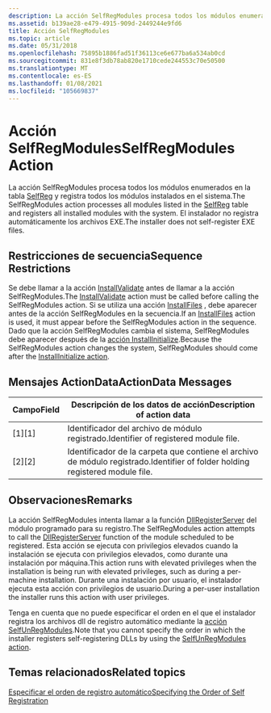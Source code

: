 ```yaml
---
description: La acción SelfRegModules procesa todos los módulos enumerados en la tabla SelfReg y registra todos los módulos instalados en el sistema. El instalador no registra automáticamente los archivos EXE.
ms.assetid: b139ae28-e479-4915-909d-2449244e9fd6
title: Acción SelfRegModules
ms.topic: article
ms.date: 05/31/2018
ms.openlocfilehash: 75895b1886fad51f36113ce6e677ba6a534ab0cd
ms.sourcegitcommit: 831e8f3db78ab820e1710cede244553c70e50500
ms.translationtype: MT
ms.contentlocale: es-ES
ms.lasthandoff: 01/08/2021
ms.locfileid: "105669837"
---
```

# <a name="selfregmodules-action"></a><span data-ttu-id="6eabb-104">Acción SelfRegModules</span><span class="sxs-lookup"><span data-stu-id="6eabb-104">SelfRegModules Action</span></span>

<span data-ttu-id="6eabb-105">La acción SelfRegModules procesa todos los módulos enumerados en la tabla [SelfReg](selfreg-table.md) y registra todos los módulos instalados en el sistema.</span><span class="sxs-lookup"><span data-stu-id="6eabb-105">The SelfRegModules action processes all modules listed in the [SelfReg](selfreg-table.md) table and registers all installed modules with the system.</span></span> <span data-ttu-id="6eabb-106">El instalador no registra automáticamente los archivos EXE.</span><span class="sxs-lookup"><span data-stu-id="6eabb-106">The installer does not self-register EXE files.</span></span>

## <a name="sequence-restrictions"></a><span data-ttu-id="6eabb-107">Restricciones de secuencia</span><span class="sxs-lookup"><span data-stu-id="6eabb-107">Sequence Restrictions</span></span>

<span data-ttu-id="6eabb-108">Se debe llamar a la acción [InstallValidate](installvalidate-action.md) antes de llamar a la acción SelfRegModules.</span><span class="sxs-lookup"><span data-stu-id="6eabb-108">The [InstallValidate](installvalidate-action.md) action must be called before calling the SelfRegModules action.</span></span> <span data-ttu-id="6eabb-109">Si se utiliza una acción [InstallFiles](installfiles-action.md) , debe aparecer antes de la acción SelfRegModules en la secuencia.</span><span class="sxs-lookup"><span data-stu-id="6eabb-109">If an [InstallFiles](installfiles-action.md) action is used, it must appear before the SelfRegModules action in the sequence.</span></span> <span data-ttu-id="6eabb-110">Dado que la acción SelfRegModules cambia el sistema, SelfRegModules debe aparecer después de la [acción InstallInitialize](installinitialize-action.md).</span><span class="sxs-lookup"><span data-stu-id="6eabb-110">Because the SelfRegModules action changes the system, SelfRegModules should come after the [InstallInitialize action](installinitialize-action.md).</span></span>

## <a name="actiondata-messages"></a><span data-ttu-id="6eabb-111">Mensajes ActionData</span><span class="sxs-lookup"><span data-stu-id="6eabb-111">ActionData Messages</span></span>



| <span data-ttu-id="6eabb-112">Campo</span><span class="sxs-lookup"><span data-stu-id="6eabb-112">Field</span></span> | <span data-ttu-id="6eabb-113">Descripción de los datos de acción</span><span class="sxs-lookup"><span data-stu-id="6eabb-113">Description of action data</span></span>                           |
|-------|------------------------------------------------------|
| <span data-ttu-id="6eabb-114">\[1\]</span><span class="sxs-lookup"><span data-stu-id="6eabb-114">\[1\]</span></span> | <span data-ttu-id="6eabb-115">Identificador del archivo de módulo registrado.</span><span class="sxs-lookup"><span data-stu-id="6eabb-115">Identifier of registered module file.</span></span>                |
| <span data-ttu-id="6eabb-116">\[2\]</span><span class="sxs-lookup"><span data-stu-id="6eabb-116">\[2\]</span></span> | <span data-ttu-id="6eabb-117">Identificador de la carpeta que contiene el archivo de módulo registrado.</span><span class="sxs-lookup"><span data-stu-id="6eabb-117">Identifier of folder holding registered module file.</span></span> |



 

## <a name="remarks"></a><span data-ttu-id="6eabb-118">Observaciones</span><span class="sxs-lookup"><span data-stu-id="6eabb-118">Remarks</span></span>

<span data-ttu-id="6eabb-119">La acción SelfRegModules intenta llamar a la función [DllRegisterServer](/windows/win32/api/olectl/nf-olectl-dllregisterserver) del módulo programado para su registro.</span><span class="sxs-lookup"><span data-stu-id="6eabb-119">The SelfRegModules action attempts to call the [DllRegisterServer](/windows/win32/api/olectl/nf-olectl-dllregisterserver) function of the module scheduled to be registered.</span></span> <span data-ttu-id="6eabb-120">Esta acción se ejecuta con privilegios elevados cuando la instalación se ejecuta con privilegios elevados, como durante una instalación por máquina.</span><span class="sxs-lookup"><span data-stu-id="6eabb-120">This action runs with elevated privileges when the installation is being run with elevated privileges, such as during a per-machine installation.</span></span> <span data-ttu-id="6eabb-121">Durante una instalación por usuario, el instalador ejecuta esta acción con privilegios de usuario.</span><span class="sxs-lookup"><span data-stu-id="6eabb-121">During a per-user installation the installer runs this action with user privileges.</span></span>

<span data-ttu-id="6eabb-122">Tenga en cuenta que no puede especificar el orden en el que el instalador registra los archivos dll de registro automático mediante la [acción SelfUnRegModules](selfunregmodules-action.md).</span><span class="sxs-lookup"><span data-stu-id="6eabb-122">Note that you cannot specify the order in which the installer registers self-registering DLLs by using the [SelfUnRegModules action](selfunregmodules-action.md).</span></span>

## <a name="related-topics"></a><span data-ttu-id="6eabb-123">Temas relacionados</span><span class="sxs-lookup"><span data-stu-id="6eabb-123">Related topics</span></span>

<dl> <dt>

[<span data-ttu-id="6eabb-124">Especificar el orden de registro automático</span><span class="sxs-lookup"><span data-stu-id="6eabb-124">Specifying the Order of Self Registration</span></span>](specifying-the-order-of-self-registration.md)
</dt> </dl>

 

 
